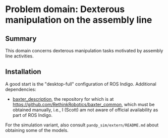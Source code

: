 Problem domain: Dexterous manipulation on the assembly line
===========================================================

Summary
-------

This domain concerns dexterous manipulation tasks motivated by assembly line
activities.


Installation
------------

A good start is the "desktop-full" configuration of ROS Indigo.  Additional
dependencies:
* [baxter_description](http://wiki.ros.org/baxter_description), the repository
  for which is at <https://github.com/RethinkRobotics/baxter_common>, which must
  be obtained manually, i.e., I (Scott) am not aware of official availability as
  part of ROS Indigo.

For the simulation variant, also consult `pandp_sim/extern/README.md` about
obtaining some of the models.
